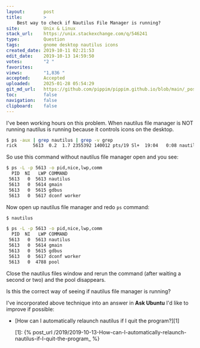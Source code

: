 ```yaml
---
layout:       post
title:        >
    Best way to check if Nautilus File Manager is running?
site:         Unix & Linux
stack_url:    https://unix.stackexchange.com/q/546241
type:         Question
tags:         gnome desktop nautilus icons
created_date: 2019-10-11 02:21:53
edit_date:    2019-10-13 14:59:50
votes:        "2 "
favorites:    
views:        "1,836 "
accepted:     Accepted
uploaded:     2025-01-28 05:54:29
git_md_url:   https://github.com/pippim/pippim.github.io/blob/main/_posts/2019/2019-10-11-Best-way-to-check-if-Nautilus-File-Manager-is-running_.md
toc:          false
navigation:   false
clipboard:    false
---
```


I've been working hours on this problem. When nautilus file manager is NOT running nautilus is running because it controls icons on the desktop.



``` bash
$ ps -aux | grep nautilus | grep -v grep
rick      5613  0.2  1.7 2355392 140012 pts/19 Sl+  19:04   0:08 nautilus
```

So use this command without nautilus file manager open and you see:

``` bash
$ ps -L -p 5613 -o pid,nice,lwp,comm
  PID  NI   LWP COMMAND
 5613   0  5613 nautilus
 5613   0  5614 gmain
 5613   0  5615 gdbus
 5613   0  5617 dconf worker
```

Now open up nautilus file manager and redo `ps` command:

``` bash
$ nautilus

$ ps -L -p 5613 -o pid,nice,lwp,comm
  PID  NI   LWP COMMAND
 5613   0  5613 nautilus
 5613   0  5614 gmain
 5613   0  5615 gdbus
 5613   0  5617 dconf worker
 5613   0  4788 pool
```

Close the nautilus files window and rerun the command (after waiting a second or two) and the pool disappears.

Is this the correct way of seeing if nautilus file manager is running?

I've incorporated above technique into an answer in **Ask Ubuntu** I'd like to improve if possible:

- [How can I automatically relaunch nautilus if I quit the program?][1]


  [1]: {% post_url /2019/2019-10-13-How-can-I-automatically-relaunch-nautilus-if-I-quit-the-program_ %}
